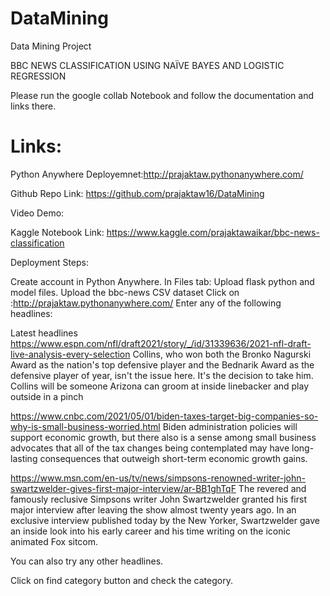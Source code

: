# DataMining
Data Mining Project

BBC NEWS CLASSIFICATION USING NAÏVE BAYES AND LOGISTIC REGRESSION

Please run the google collab Notebook and follow the documentation and links there.

# Links:

Python Anywhere Deployemnet:http://prajaktaw.pythonanywhere.com/

Github Repo Link: https://github.com/prajaktaw16/DataMining

Video Demo: 

Kaggle Notebook Link: https://www.kaggle.com/prajaktawaikar/bbc-news-classification

Deployment Steps:

Create account in Python Anywhere. In Files tab:
Upload flask python and model files.
Upload the bbc-news CSV dataset
Click on :http://prajaktaw.pythonanywhere.com/
Enter any of the following headlines:

Latest headlines 
https://www.espn.com/nfl/draft2021/story/_/id/31339636/2021-nfl-draft-live-analysis-every-selection
Collins, who won both the Bronko Nagurski Award as the nation's top defensive player and 
the Bednarik Award as the defensive player of year, isn't the issue here. It's the decision to take him. Collins 
will be someone Arizona can groom at inside linebacker and play outside in a pinch


https://www.cnbc.com/2021/05/01/biden-taxes-target-big-companies-so-why-is-small-business-worried.html
Biden administration policies will support economic growth, but there also is a sense among
small business advocates that all  of the tax changes being contemplated may 
have long-lasting consequences that outweigh short-term economic growth gains.


https://www.msn.com/en-us/tv/news/simpsons-renowned-writer-john-swartzwelder-gives-first-major-interview/ar-BB1ghTqF
The revered and famously reclusive Simpsons writer John Swartzwelder granted his 
first major interview after leaving the show almost twenty years ago. In an exclusive interview 
published today by the New Yorker, Swartzwelder gave an inside look into his early career 
and his time writing on the iconic animated Fox sitcom.

You can also try any other headlines.

Click on find category button and check the category.
